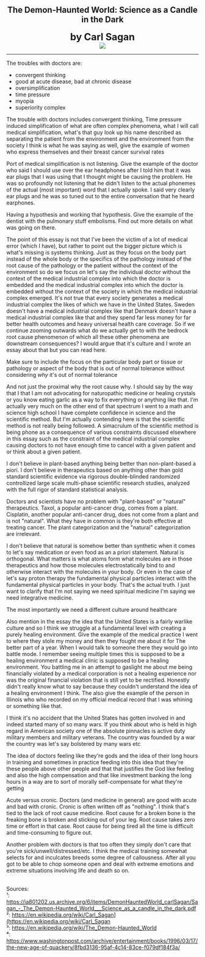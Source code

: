 ## <div align="center">The Demon-Haunted World: Science as a Candle in the Dark<div>
<div style="font-size: 25px; font-weight: bold;" align="center">by Carl Sagan</div>

<div align="center">
  <img src="https://bradleyculley.github.io/images/The_Demon-Haunted_World.jpg" />
</div>

<hr/>
The troubles with doctors are:
<ul>
    <li>convergent thinking</li>
    <li>good at acute disease, bad at chronic disease</li>
    <li>oversimplification</li>
    <li>time pressure</li>
    <li>myopia</li>
    <li>superiority complex</li>
</ul>

The trouble with doctors includes convergent thinking, Time pressure induced simplification of what are often complex phenomena, what I will call medical simplification, what's that guy look up his name described as separating the patient from the environment and the environment from the society I think is what he was saying as well, give the example of women who express themselves and their breast cancer survival rates

Port of medical simplification is not listening. Give the example of the doctor who said I should use over the ear headphones after I told him that it was ear plugs that I was using that I thought might be causing the problem. He was so profoundly not listening that he didn't listen to the actual phonemes of the actual (most important) word that I actually spoke. I said very clearly ear plugs and he was so tuned out to the entire conversation that he heard earphones.

Having a hypothesis and working that hypothesis. Give the example of the dentist with the pulmonary stuff embolisms. Find out more details on what was going on there.

The point of this essay is not that I've been the victim of a lot of medical error (which I have), but rather to point out the bigger picture which is what's missing is systems thinking. Just as they focus on the body part instead of the whole body or the specifics of the pathology instead of the root cause of the pathology or the patient without the context of the environment so do we focus on let's say the individual doctor without the context of the medical industrial complex into which the doctor is embedded and the medical industrial complex into which the doctor is embedded without the context of the society in which the medical industrial complex emerged. It's not true that every society generates a medical industrial complex the likes of which we have in the United States. Sweden doesn't have a medical industrial complex like that Denmark doesn't have a medical industrial complex like that and
they spend far less money for far better health outcomes and heavy universal health care coverage. So if we continue zooming outwards what do we actually get to with the bedrock root cause phenomenon of which all these other phenomena are downstream consequences? I would argue that it's culture and I wrote an essay about that but you can read here.

Make sure to include the focus on the particular body part or tissue or pathology or aspect of the body that is out of normal tolerance without considering *why* it's out of normal tolerance

And not just the proximal why the root cause why. I should say by the way that I that I am not advocating for naturopathic medicine or healing crystals or you know eating garlic as a way to fix everything or anything like that. I'm actually very much on the other end of that spectrum I went to a math and science high school I have complete confidence in science and the scientific method. But I'm actually contending here is that the scientific method is not really being followed. A simacrulum of the scientific method is being phone as a consequence of various constraints discussed elsewhere in this essay such as the constraint of the medical industrial complex causing doctors to not have enough time to cancel with a given patient and or think about a given patient.

I don't believe in plant-based anything being better than non-plant-based a piori. I don't believe in therapeutics based on anything other than gold standard scientific evidence via rigorous double-blinded randomized controllized large scale multi-phase scientific research studies, analyzed with the full rigor of standard statistical analysis.

Doctors and scientists have no problem with "plant-based" or "natural" therapeutics.
Taxol, a popular anti-cancer drug, comes from a plant. Cisplatin, another popular anti-cancer drug, does not come from a plant and is not "natural".
What they have in common is they're both effective at treating cancer. The plant categorization and the "natural" categorization are irrelevant.

I don't believe that natural is somehow better than synthetic when it comes to let's say medication or even food as an a priori statement. Natural is orthogonal. What matters is what atoms form what molecules are in those therapeutics and how those molecules electrostatically bind to and otherwise interact with the molecules in your body. Or even in the case of let's say proton therapy the fundamental physical particles interact with the fundamental physical particles in your body. That's the actual truth. I just want to clarify that I'm not saying we need spiritual medicine I'm saying we need integrative medicine.

The most importantly we need a different culture around healthcare

Also mention in the essay the idea that the United States is a fairly warlike culture and so I think we struggle at a fundamental level with creating a purely healing environment. Give the example of the medical practice I went to where they stole my money and then they fought me about it for The better part of a year. When I would talk to someone there they would go into battle mode. I remember seeing multiple times this is supposed to be a healing environment a medical clinic is supposed to be a healing environment. You battling me in an attempt to gaslight me about me being financially violated by a medical corporation is not a healing experience nor was the original financial violation that is still yet to be rectified. Honestly didn't really know what to say because they couldn't understand the idea of a healing environment I think. The also give the example of the person in
Illinois who who recorded on my official medical record that I was whining or something like that.

I think it's no accident that the United States has gotten involved in and indeed started many of so many wars. If you think about who is held in high regard in American society one of the absolute pinnacles is active duty military members and military veterans. The country was founded by a war the country was let's say bolstered by many wars etc

The idea of doctors feeling like they're gods and the idea of their long hours in training and sometimes in practice feeding into this idea that they're these people above other people and that that justifies the God like feeling and also the high compensation and that like investment banking the long hours in a way are to sort of morally self-compensate for what they're getting

Acute versus cronic. Doctors (and medicine in general) are good with acute and bad with cronic.
Cronic is often written off as "nothing". I think that's tied to the lack of root cause medicine.
Root cause for a broken bone is the freaking bone is broken and sticking out of your leg.
Root cause takes zero time or effort in that case.
Root cause for being tired all the time is difficult and time-consuming to figure out.

Another problem with doctors is that too often they simply don't care that you're sick/unwell/distressed/etc. I think the medical training somewhat selects for and inculcates breeds some degree of callousness. After all you got to be able to chop someone open and deal with extreme emotions and extreme situations involving life and death so on.

<br/>
Sources:<br/>
¹: <a href="https://ia801202.us.archive.org/6/items/DemonHauntedWorld_carlSagan/Sagan_-_The_Demon-Haunted_World___Science_as_a_candle_in_the_dark.pdf">https://ia801202.us.archive.org/6/items/DemonHauntedWorld_carlSagan/Sagan_-_The_Demon-Haunted_World___Science_as_a_candle_in_the_dark.pdf</a><br/>
²: <a href="https://en.wikipedia.org/wiki/Carl_Sagan">https://en.wikipedia.org/wiki/Carl_Sagan](https://en.wikipedia.org/wiki/Carl_Sagan</a><br/>
³: <a href="https://en.wikipedia.org/wiki/The_Demon-Haunted_World">https://en.wikipedia.org/wiki/The_Demon-Haunted_World</a><br/>
⁴: <a href="https://www.washingtonpost.com/archive/entertainment/books/1996/03/17/the-new-age-of-quackery/8fbd3136-95af-4c14-83ce-f079df184f3a/">https://www.washingtonpost.com/archive/entertainment/books/1996/03/17/the-new-age-of-quackery/8fbd3136-95af-4c14-83ce-f079df184f3a/</a><br/>
